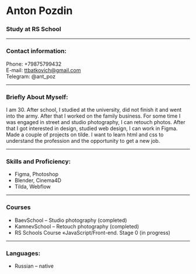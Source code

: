 # Anton Pozdin
### Study at RS School
---
### Contact information:

Phone: +79875799432  
E-mail: ttbatkovich@gmail.com  
Telegram: @ant_poz 

---
### Briefly About Myself:
I am 30. After school, I studied at the university, did not finish it and went into the army. After that I worked on the family business. For some time I was engaged in street and studio photography, I can retouch photos. After that I got interested in design, studied web design, I can work in Figma. Made a couple of projects on tilde. I want to learn html and css to understand the profession and the opportunity to get a new job.

---
### Skills and Proficiency:

- Figma, Photoshop
- Blender, Cinema4D
- Tilda, Webflow

---
### Courses
- BaevSchool – Studio photography (completed)
- KamnevSchool – Retouch photography (completed)
- RS Schools Course «JavaScript/Front-end. Stage 0 (in progress)

---

### Languages:
- Russian – native

